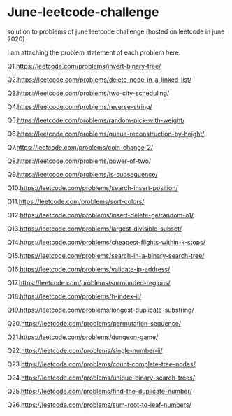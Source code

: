 # June-leetcode-challenge
solution to problems of june leetcode challenge (hosted on leetcode in june 2020)


I am attaching the problem statement of each problem here.

Q1.https://leetcode.com/problems/invert-binary-tree/

Q2.https://leetcode.com/problems/delete-node-in-a-linked-list/

Q3.https://leetcode.com/problems/two-city-scheduling/

Q4.https://leetcode.com/problems/reverse-string/

Q5.https://leetcode.com/problems/random-pick-with-weight/

Q6.https://leetcode.com/problems/queue-reconstruction-by-height/

Q7.https://leetcode.com/problems/coin-change-2/

Q8.https://leetcode.com/problems/power-of-two/

Q9.https://leetcode.com/problems/is-subsequence/

Q10.https://leetcode.com/problems/search-insert-position/

Q11.https://leetcode.com/problems/sort-colors/

Q12.https://leetcode.com/problems/insert-delete-getrandom-o1/

Q13.https://leetcode.com/problems/largest-divisible-subset/

Q14.https://leetcode.com/problems/cheapest-flights-within-k-stops/

Q15.https://leetcode.com/problems/search-in-a-binary-search-tree/

Q16.https://leetcode.com/problems/validate-ip-address/

Q17.https://leetcode.com/problems/surrounded-regions/

Q18.https://leetcode.com/problems/h-index-ii/

Q19.https://leetcode.com/problems/longest-duplicate-substring/

Q20.https://leetcode.com/problems/permutation-sequence/

Q21.https://leetcode.com/problems/dungeon-game/

Q22.https://leetcode.com/problems/single-number-ii/

Q23.https://leetcode.com/problems/count-complete-tree-nodes/

Q24.https://leetcode.com/problems/unique-binary-search-trees/

Q25.https://leetcode.com/problems/find-the-duplicate-number/

Q26.https://leetcode.com/problems/sum-root-to-leaf-numbers/
